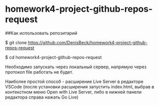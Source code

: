 # homework4-project-github-repos-request

##Как использовать репозитарий

$ git clone https://github.com/DenisBeck/homework4-project-github-repos-request

$ cd homework4-project-github-repos-request

Необходимо запускать через локальный сервер, напрямую через протокол file работать не будет. 

Наиболее простой способ - расширение Live Server в редакторе VSCode (после установки расширения запустить index.html, выбрав в контекстном меню Open with Live Server, либо в нижней панели редактора справа нажать Go Live)
